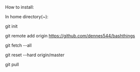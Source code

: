 How to install:

In home directory(~):

git init

git remote add origin https://github.com/dennes544/bashthings

git fetch --all

git reset --hard origin/master

git pull
